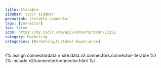 ```yaml
---
title: Iterable
sidebar: cyclr_sidebar
permalink: iterable-connector
tags: [connector]
toc: false
icon: https://my.cyclr.com/api/ConnectorIcon/13152
category: Marketing
categories: [Marketing,Customer Experience]
---
```

{% assign connectordata = site.data.v2.connectors.connector-iterable %}
{% include v2/connector/connector.html %}	